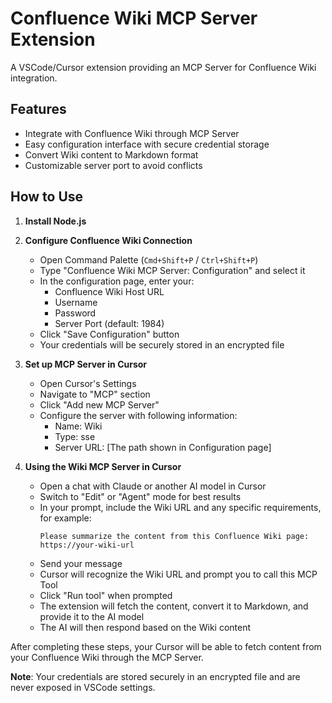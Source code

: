 # Confluence Wiki MCP Server Extension

A VSCode/Cursor extension providing an MCP Server for Confluence Wiki integration.

## Features

- Integrate with Confluence Wiki through MCP Server
- Easy configuration interface with secure credential storage
- Convert Wiki content to Markdown format
- Customizable server port to avoid conflicts

## How to Use

1. **Install Node.js**

2. **Configure Confluence Wiki Connection**
   - Open Command Palette (`Cmd+Shift+P` / `Ctrl+Shift+P`)
   - Type "Confluence Wiki MCP Server: Configuration" and select it
   - In the configuration page, enter your:
     - Confluence Wiki Host URL
     - Username
     - Password
     - Server Port (default: 1984)
   - Click "Save Configuration" button
   - Your credentials will be securely stored in an encrypted file

3. **Set up MCP Server in Cursor**
   - Open Cursor's Settings
   - Navigate to "MCP" section
   - Click "Add new MCP Server"
   - Configure the server with following information:
     - Name: Wiki
     - Type: sse
     - Server URL: [The path shown in Configuration page]

4. **Using the Wiki MCP Server in Cursor**
   - Open a chat with Claude or another AI model in Cursor
   - Switch to "Edit" or "Agent" mode for best results
   - In your prompt, include the Wiki URL and any specific requirements, for example:
     ```
     Please summarize the content from this Confluence Wiki page: 
     https://your-wiki-url
     ```
   - Send your message
   - Cursor will recognize the Wiki URL and prompt you to call this MCP Tool
   - Click "Run tool" when prompted
   - The extension will fetch the content, convert it to Markdown, and provide it to the AI model
   - The AI will then respond based on the Wiki content

After completing these steps, your Cursor will be able to fetch content from your Confluence Wiki through the MCP Server.

**Note**: Your credentials are stored securely in an encrypted file and are never exposed in VSCode settings.
